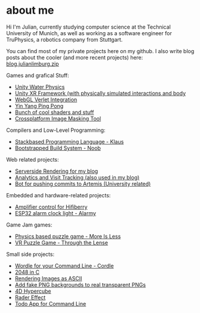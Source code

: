 # about me

Hi I'm Julian, currently studying computer science at the Technical University of Munich, as well as working as a software engineer for TruPhysics, a robotics company from Stuttgart.

You can find most of my private projects here on my github. I also write blog posts about the cooler (and more recent projects) here: [blog.julianlimburg.zip](https://blog.julianlimburg.zip)

Games and grafical Stuff:
- [Unity Water Physics](https://github.com/nailuj05/FusionWater)
- [Unity XR Framework (with physically simulated interactions and body](https://github.com/nailuj05/FusionXR)
- [WebGL Verlet Integration](https://nailuj05.github.io/VerletIntegration/)
- [Yin Yang Ping Pong](https://github.com/nailuj05/ying-yang-ping-pong)
- [Bunch of cool shaders and stuff](https://github.com/nailuj05/learning-shaders)
- [Crossplatform Image Masking Tool](https://github.com/nailuj05/tru-masker)

Compilers and Low-Level Programming:
- [Stackbased Programming Language - Klaus](https://github.com/nailuj05/klaus)
- [Bootstrapped Build System - Noob](https://github.com/nailuj05/noob)

Web related projects:
- [Serverside Rendering for my blog](https://github.com/nailuj05/blog)
- [Analytics and Visit Tracking (also used in my blog)](https://github.com/nailuj05/stats-tracking)
- [Bot for pushing commits to Artemis (University related)](https://github.com/nailuj05/ArtemisBot)

Embedded and hardware-related projects:
- [Amplifier control for Hifiberry](https://github.com/nailuj05/hifiberry-amp-ctrl)
- [ESP32 alarm clock light - Alarmy](https://github.com/nailuj05/alarmy)

Game Jam games:
- [Physics based puzzle game - More Is Less](https://nailuj05.itch.io/more-is-less)
- [VR Puzzle Game - Through the Lense](https://nailuj05.itch.io/through-the-lens)

Small side projects:
- [Wordle for your Command Line - Cordle](https://github.com/nailuj05/cordle)
- [2048 in C](https://github.com/nailuj05/2048)
- [Rendering Images as ASCII](https://github.com/nailuj05/asciirendering)
- [Add fake PNG backgrounds to real transparent PNGs](https://github.com/nailuj05/PNGenius)
- [4D Hypercube](https://github.com/nailuj05/hyper)
- [Rader Effect](https://github.com/nailuj05/radar)
- [Todo App for Command Line](https://github.com/nailuj05/todo)
